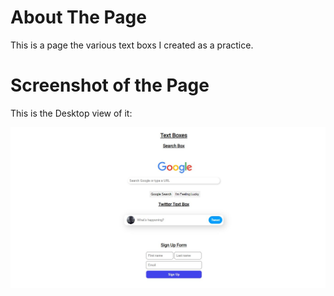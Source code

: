 # About The Page

This is a page the various text boxs I created as a practice.


# Screenshot of the Page
This is the Desktop view of it:

![](Images/desktop%20view.png)